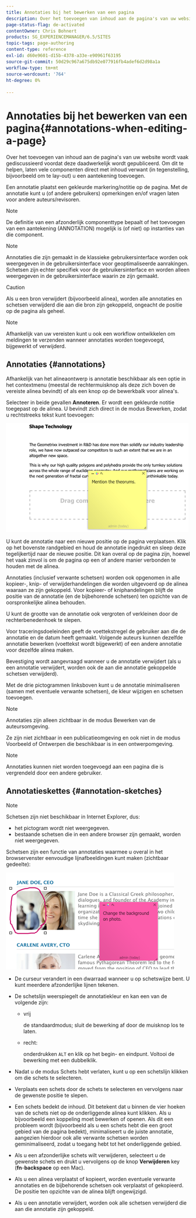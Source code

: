```yaml
---
title: Annotaties bij het bewerken van een pagina
description: Over het toevoegen van inhoud aan de pagina's van uw website wordt vaak gediscussieerd voordat deze daadwerkelijk wordt gepubliceerd. Om dit te helpen, laten vele componenten direct met inhoud verwant u een aantekening toevoegen.
page-status-flag: de-activated
contentOwner: Chris Bohnert
products: SG_EXPERIENCEMANAGER/6.5/SITES
topic-tags: page-authoring
content-type: reference
exl-id: d60e9601-d15b-4378-a33e-e90961f63195
source-git-commit: 50d29c967a675db92e077916fb4adef6d2d98a1a
workflow-type: tm+mt
source-wordcount: '764'
ht-degree: 0%

---
```


# Annotaties bij het bewerken van een pagina{#annotations-when-editing-a-page}

Over het toevoegen van inhoud aan de pagina&#39;s van uw website wordt vaak gediscussieerd voordat deze daadwerkelijk wordt gepubliceerd. Om dit te helpen, laten vele componenten direct met inhoud verwant (in tegenstelling, bijvoorbeeld om te lay-out) u een aantekening toevoegen.

Een annotatie plaatst een gekleurde markering/notitie op de pagina. Met de annotatie kunt u (of andere gebruikers) opmerkingen en/of vragen laten voor andere auteurs/revisoren.

>[!NOTE]
>
>De definitie van een afzonderlijk componenttype bepaalt of het toevoegen van een aantekening (ANNOTATION) mogelijk is (of niet) op instanties van die component.

>[!NOTE]
>
>Annotaties die zijn gemaakt in de klassieke gebruikersinterface worden ook weergegeven in de gebruikersinterface voor geoptimaliseerde aanrakingen. Schetsen zijn echter specifiek voor de gebruikersinterface en worden alleen weergegeven in de gebruikersinterface waarin ze zijn gemaakt.

>[!CAUTION]
>
>Als u een bron verwijdert (bijvoorbeeld alinea), worden alle annotaties en schetsen verwijderd die aan die bron zijn gekoppeld, ongeacht de positie op de pagina als geheel.

>[!NOTE]
>
>Afhankelijk van uw vereisten kunt u ook een workflow ontwikkelen om meldingen te verzenden wanneer annotaties worden toegevoegd, bijgewerkt of verwijderd.

## Annotaties {#annotations}

Afhankelijk van het alineaontwerp is annotatie beschikbaar als een optie in het contextmenu (meestal de rechtermuisknop als deze zich boven de vereiste alinea bevindt) of als een knop op de bewerkbalk voor alinea&#39;s.

Selecteer in beide gevallen **Annoteren**. Er wordt een gekleurde notitie toegepast op de alinea. U bevindt zich direct in de modus Bewerken, zodat u rechtstreeks tekst kunt toevoegen:

![chlimage_1-137](assets/chlimage_1-137.png)

U kunt de annotatie naar een nieuwe positie op de pagina verplaatsen. Klik op het bovenste randgebied en houd de annotatie ingedrukt en sleep deze tegelijkertijd naar de nieuwe positie. Dit kan overal op de pagina zijn, hoewel het vaak zinvol is om de pagina op een of andere manier verbonden te houden met de alinea.

Annotaties (inclusief verwante schetsen) worden ook opgenomen in alle kopieer-, knip- of verwijderhandelingen die worden uitgevoerd op de alinea waaraan ze zijn gekoppeld. Voor kopieer- of kniphandelingen blijft de positie van de annotatie (en de bijbehorende schetsen) ten opzichte van de oorspronkelijke alinea behouden.

U kunt de grootte van de annotatie ook vergroten of verkleinen door de rechterbenedenhoek te slepen.

Voor traceringsdoeleinden geeft de voettekstregel de gebruiker aan die de annotatie en de datum heeft gemaakt. Volgende auteurs kunnen dezelfde annotatie bewerken (voettekst wordt bijgewerkt) of een andere annotatie voor dezelfde alinea maken.

Bevestiging wordt aangevraagd wanneer u de annotatie verwijdert (als u een annotatie verwijdert, worden ook de aan die annotatie gekoppelde schetsen verwijderd).

Met de drie pictogrammen linksboven kunt u de annotatie minimaliseren (samen met eventuele verwante schetsen), de kleur wijzigen en schetsen toevoegen.

>[!NOTE]
>
>Annotaties zijn alleen zichtbaar in de modus Bewerken van de auteursomgeving.
>
>Ze zijn niet zichtbaar in een publicatieomgeving en ook niet in de modus Voorbeeld of Ontwerpen die beschikbaar is in een ontwerpomgeving.

>[!NOTE]
>
>Annotaties kunnen niet worden toegevoegd aan een pagina die is vergrendeld door een andere gebruiker.

## Annotatieskettes {#annotation-sketches}

>[!NOTE]
>
>Schetsen zijn niet beschikbaar in Internet Explorer, dus:
>
>* het pictogram wordt niet weergegeven.
>* bestaande schetsen die in een andere browser zijn gemaakt, worden niet weergegeven.
>

Schetsen zijn een functie van annotaties waarmee u overal in het browservenster eenvoudige lijnafbeeldingen kunt maken (zichtbaar gedeelte):

![chlimage_1-138](assets/chlimage_1-138.png)

* De curseur verandert in een dwarraad wanneer u op schetswijze bent. U kunt meerdere afzonderlijke lijnen tekenen.
* De schetslijn weerspiegelt de annotatiekleur en kan een van de volgende zijn:

   * vrij

     de standaardmodus; sluit de bewerking af door de muisknop los te laten.

   * recht:

     onderdrukken `ALT` en klik op het begin- en eindpunt. Voltooi de bewerking met een dubbelklik.

* Nadat u de modus Schets hebt verlaten, kunt u op een schetslijn klikken om die schets te selecteren.
* Verplaats een schets door de schets te selecteren en vervolgens naar de gewenste positie te slepen.
* Een schets bedekt de inhoud. Dit betekent dat u binnen de vier hoeken van de schets niet op de onderliggende alinea kunt klikken. Als u bijvoorbeeld een koppeling moet bewerken of openen. Als dit een probleem wordt (bijvoorbeeld als u een schets hebt die een groot gebied van de pagina bedekt), minimaliseert u de juiste annotatie, aangezien hierdoor ook alle verwante schetsen worden geminimaliseerd, zodat u toegang hebt tot het onderliggende gebied.
* Als u een afzonderlijke schets wilt verwijderen, selecteert u de gewenste schets en drukt u vervolgens op de knop **Verwijderen** key (**fn**-**backspace** op een Mac).

* Als u een alinea verplaatst of kopieert, worden eventuele verwante annotaties en de bijbehorende schetsen ook verplaatst of gekopieerd. De positie ten opzichte van de alinea blijft ongewijzigd.
* Als u een annotatie verwijdert, worden ook alle schetsen verwijderd die aan die annotatie zijn gekoppeld.
